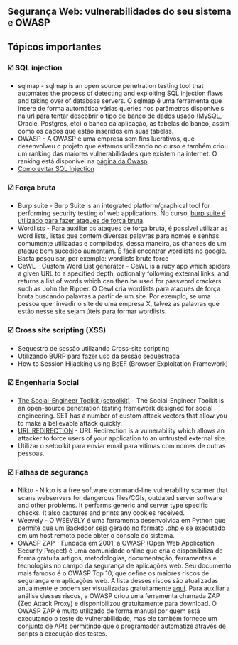 
## Segurança Web: vulnerabilidades do seu sistema e OWASP

## Tópicos importantes

### ☑️ SQL injection
* sqlmap - sqlmap is an open source penetration testing tool that automates the process of detecting and exploiting SQL injection flaws and taking over of database servers. O sqlmap é uma ferramenta que insere de forma automática várias queries nos parâmetros disponíveis na url para tentar descobrir o tipo de banco de dados usado (MySQL, Oracle, Postgres, etc) o banco da aplicação, as tabelas do banco, assim como os dados que estão inseridos em suas tabelas.
* OWASP - A OWASP é uma empresa sem fins lucrativos, que desenvolveu o projeto que estamos utilizando no curso e também criou um ranking das maiores vulnerabilidades que existem na internet. O ranking está disponível na [página da Owasp](https://owasp.org/Top10/).
* [Como evitar SQL Injection](./notas-de-aula/aula%201.22%20-%20Como%20evitar%20SQL%20Injection.md)

### ☑️ Força bruta
* Burp suite - Burp Suite is an integrated platform/graphical tool for performing security testing of web applications. No curso, [burp suite é utilizado para fazer ataques de força bruta](https://portswigger.net/support/using-burp-to-brute-force-a-login-page).
* Wordlists - Para auxiliar os ataques de força bruta, é possível utilizar as word lists, listas que contem diversas palavras para nomes e senhas comumente utilizadas e compiladas, dessa maneira, as chances de um ataque bem sucedido aumentam. É fácil encontrar wordlists no google. Basta pesquisar, por exemplo: wordlists brute force
* CeWL - Custom Word List generator - CeWL is a ruby app which spiders a given URL to a specified depth, optionally following external links, and returns a list of words which can then be used for password crackers such as John the Ripper. O Cewl cria wordlists para ataques de força bruta buscando palavras a partir de um site. Por exemplo, se uma pessoa quer invadir o site de uma empresa X, talvez as palavras que estão nesse site sejam úteis para formar wordlists.

### ☑️ Cross site scripting (XSS)
* Sequestro de sessão utilizando Cross-site scripting 
* Utilizando BURP para fazer uso da sessão sequestrada
* How to Session Hijacking using BeEF (Browser Exploitation Framework)


### ☑️ Engenharia Social
* [The Social-Engineer Toolkit (setoolkit)](https://github.com/trustedsec/social-engineer-toolkit) - The Social-Engineer Toolkit is an open-source penetration testing framework designed for social engineering. SET has a number of custom attack vectors that allow you to make a believable attack quickly.
* [URL REDIRECTION](./notas-de-aula/aula%204.02%20-%20Redirecionamento%20de%20links.md) - URL Redirection is a vulnerability which allows an attacker to force users of your application to an untrusted external site.
* Utilizar o setoolkit para enviar email para vítimas com nomes de outras pessoas.

### ☑️ Falhas de segurança

* Nikto - Nikto is a free software command-line vulnerability scanner that scans webservers for dangerous files/CGIs, outdated server software and other problems. It performs generic and server type specific checks. It also captures and prints any cookies received. 
* Weevely - O WEEVELY é uma ferramenta desenvolvida em Python que permite que um Backdoor seja gerado no formato .php e se executado em um host remoto pode obter o console do sistema.
* OWASP ZAP - Fundada em 2001, a OWASP (Open Web Application Security Project) é uma comunidade online que cria e disponibiliza de forma gratuita artigos, metodologias, documentação, ferramentas e tecnologias no campo da segurança de aplicações web. Seu documento mais famoso é o OWASP Top 10, que define os maiores riscos de segurança em aplicações web. A lista desses riscos são atualizadas anualmente e podem ser visualizadas gratuitamente [aqui](https://owasp.org/www-project-top-ten/). Para auxiliar a análise desses riscos, a OWASP criou uma ferramenta chamada ZAP (Zed Attack Proxy) e disponibilizou gratuitamente para download. O OWASP ZAP é muito utilizado de forma manual por quem está executando o teste de vulnerabilidade, mas ele também fornece um conjunto de APIs permitindo que o programador automatize através de scripts a execução dos testes.